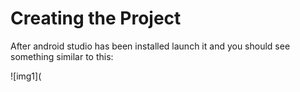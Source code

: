 # Creating the Project

After android studio has been installed launch it and you should see something similar to this:

![img1](